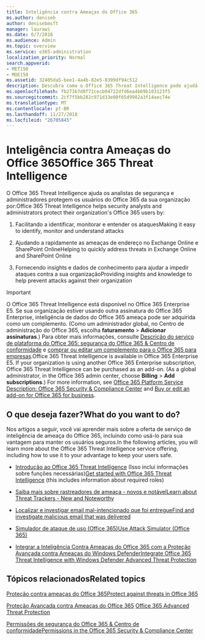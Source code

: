 ```yaml
---
title: Inteligência contra Ameaças do Office 365
ms.author: deniseb
author: denisebmsft
manager: laurawi
ms.date: 6/7/2018
ms.audience: Admin
ms.topic: overview
ms.service: o365-administration
localization_priority: Normal
search.appverid:
- MET150
- MOE150
ms.assetid: 32405da5-bee1-4a4b-82e5-8399df94c512
description: Descubra como o Office 365 Threat Intelligence pode ajudá-lo a pesquisar ameaças contra a sua organização, responder a malware, phishing e outros ataques que o Office 365 detectou em seu nome e procure indicadores de ameaça. Inteligência de ameaça é feita no Office 365 E5 como uma oferta de sistema de segurança e conformidade.
ms.openlocfilehash: fb273b7d8f71cecb04722dfd6ea4b69b103123f5
ms.sourcegitcommit: 2cf7f5bb282c971d33e00f65d9982a3f14aec74e
ms.translationtype: MT
ms.contentlocale: pt-BR
ms.lasthandoff: 11/27/2018
ms.locfileid: "26705845"
---
```

# <a name="office-365-threat-intelligence"></a><span data-ttu-id="1ac22-104">Inteligência contra Ameaças do Office 365</span><span class="sxs-lookup"><span data-stu-id="1ac22-104">Office 365 Threat Intelligence</span></span>

<span data-ttu-id="1ac22-105">O Office 365 Threat Intelligence ajuda os analistas de segurança e administradores protegem os usuários do Office 365 da sua organização por:</span><span class="sxs-lookup"><span data-stu-id="1ac22-105">Office 365 Threat Intelligence helps security analysts and administrators protect their organization's Office 365 users by:</span></span>
  
1. <span data-ttu-id="1ac22-106">Facilitando a identificar, monitorar e entender os ataques</span><span class="sxs-lookup"><span data-stu-id="1ac22-106">Making it easy to identify, monitor and understand attacks</span></span>
    
2. <span data-ttu-id="1ac22-107">Ajudando a rapidamente as ameaças de endereço no Exchange Online e SharePoint Online</span><span class="sxs-lookup"><span data-stu-id="1ac22-107">Helping to quickly address threats in Exchange Online and SharePoint Online</span></span>
    
3. <span data-ttu-id="1ac22-108">Fornecendo insights e dados de conhecimento para ajudar a impedir ataques contra a sua organização</span><span class="sxs-lookup"><span data-stu-id="1ac22-108">Providing insights and knowledge to help prevent attacks against their organization</span></span>
    
> [!IMPORTANT]
> <span data-ttu-id="1ac22-p102">O Office 365 Threat Intelligence está disponível no Office 365 Enterprise E5. Se sua organização estiver usando outra assinatura do Office 365 Enterprise, inteligência de dados do Office 365 ameaça pode ser adquirida como um complemento. (Como um administrador global, no Centro de administração do Office 365, escolha **faturamento** \> **Adicionar assinaturas**.) Para obter mais informações, consulte [Descrição do serviço de plataforma do Office 365: segurança do Office 365 &amp; Centro de conformidade](https://docs.microsoft.com/office365/servicedescriptions/office-365-platform-service-description/office-365-securitycompliance-center) e [comprar ou editar um complemento para o Office 365 para empresas](https://support.office.com/article/4e7b57d6-b93b-457d-aecd-0ea58bff07a6).</span><span class="sxs-lookup"><span data-stu-id="1ac22-p102">Office 365 Threat Intelligence is available in Office 365 Enterprise E5. If your organization is using another Office 365 Enterprise subscription, Office 365 Threat Intelligence can be purchased as an add-on. (As a global administrator, in the Office 365 admin center, choose **Billing** \> **Add subscriptions**.) For more information, see [Office 365 Platform Service Description: Office 365 Security &amp; Compliance Center](https://docs.microsoft.com/office365/servicedescriptions/office-365-platform-service-description/office-365-securitycompliance-center) and [Buy or edit an add-on for Office 365 for business](https://support.office.com/article/4e7b57d6-b93b-457d-aecd-0ea58bff07a6).</span></span> 
  
## <a name="what-do-you-want-to-do"></a><span data-ttu-id="1ac22-112">O que deseja fazer?</span><span class="sxs-lookup"><span data-stu-id="1ac22-112">What do you want to do?</span></span>

<span data-ttu-id="1ac22-113">Nos artigos a seguir, você vai aprender mais sobre a oferta de serviço de inteligência de ameaça do Office 365, incluindo como usá-lo para sua vantagem para manter os usuários seguros.</span><span class="sxs-lookup"><span data-stu-id="1ac22-113">In the following articles, you will learn more about the Office 365 Threat Intelligence service offering, including how to use it to your advantage to keep your users safe.</span></span>
  
- <span data-ttu-id="1ac22-114">[Introdução ao Office 365 Threat Intelligence](get-started-with-ti.md) (Isso inclui informações sobre funções necessárias)</span><span class="sxs-lookup"><span data-stu-id="1ac22-114">[Get started with Office 365 Threat Intelligence](get-started-with-ti.md) (this includes information about required roles)</span></span> 
    
- [<span data-ttu-id="1ac22-115">Saiba mais sobre rastreadores de ameaça - novos e notável</span><span class="sxs-lookup"><span data-stu-id="1ac22-115">Learn about Threat Trackers - New and Noteworthy</span></span>](threat-trackers.md)
    
- [<span data-ttu-id="1ac22-116">Localizar e investigar email mal-intencionado que foi entregue</span><span class="sxs-lookup"><span data-stu-id="1ac22-116">Find and investigate malicious email that was delivered</span></span>](investigate-malicious-email-that-was-delivered.md)
    
- [<span data-ttu-id="1ac22-117">Simulador de ataque de uso (Office 365)</span><span class="sxs-lookup"><span data-stu-id="1ac22-117">Use Attack Simulator (Office 365)</span></span>](attack-simulator.md)
    
- [<span data-ttu-id="1ac22-118">Integrar a Inteligência Contra Ameaças do Office 365 com a Proteção Avançada contra Ameaças do Windows Defender</span><span class="sxs-lookup"><span data-stu-id="1ac22-118">Integrate Office 365 Threat Intelligence with Windows Defender Advanced Threat Protection</span></span>](integrate-office-365-ti-with-wdatp.md)
    
## <a name="related-topics"></a><span data-ttu-id="1ac22-119">Tópicos relacionados</span><span class="sxs-lookup"><span data-stu-id="1ac22-119">Related topics</span></span>

[<span data-ttu-id="1ac22-120">Proteção contra ameaças do Office 365</span><span class="sxs-lookup"><span data-stu-id="1ac22-120">Protect against threats in Office 365</span></span>](protect-against-threats.md)
  
<span data-ttu-id="1ac22-121">[Proteção Avançada contra Ameaças do Office 365](office-365-atp.md) </span><span class="sxs-lookup"><span data-stu-id="1ac22-121">[Office 365 Advanced Threat Protection](office-365-atp.md)</span></span>
  
[<span data-ttu-id="1ac22-122">Permissões de segurança do Office 365 &amp; Centro de conformidade</span><span class="sxs-lookup"><span data-stu-id="1ac22-122">Permissions in the Office 365 Security &amp; Compliance Center</span></span>](permissions-in-the-security-and-compliance-center.md)
  

